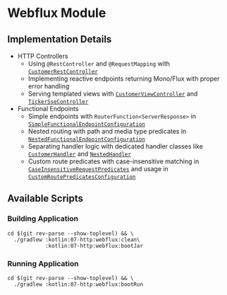 # Webflux Module

## Implementation Details

- HTTP Controllers
    - Using `@RestController` and `@RequestMapping` with [`CustomerRestController`](./src/main/kotlin/com/fResult/http/customers/CustomerRestController.kt)
    - Implementing reactive endpoints returning Mono/Flux with proper error handling
    - Serving templated views with [`CustomerViewController`](./src/main/kotlin/com/fResult/http/customers/CustomerViewController.kt) and [`TickerSseController`](./src/main/kotlin/com/fResult/http/views/TickerSseController.kt)
- Functional Endpoints
    - Simple endpoints with `RouterFunction<ServerResponse>` in [`SimpleFunctionalEndpointConfiguration`](./src/main/kotlin/com/fResult/http/routes/SimpleFunctionalEndpointConfiguration.kt)
    - Nested routing with path and media type predicates in [`NestedFunctionalEndpointConfiguration`](./src/main/kotlin/com/fResult/http/routes/NestedFunctionalEndpointConfiguration.kt)
    - Separating handler logic with dedicated handler classes like [`CustomerHandler`](./src/main/kotlin/com/fResult/http/customers/CustomerHandler.kt) and [`NestedHandler`](./src/main/kotlin/com/fResult/http/routes/NestedHandler.kt)
    - Custom route predicates with case-insensitive matching in [`CaseInsensitiveRequestPredicates`](./src/main/kotlin/com/fResult/http/routes/CaseInsensitiveRequestPredicates.kt) and usage in [`CustomRoutePredicatesConfiguration`](./src/main/kotlin/com/fResult/http/routes/CustomRoutePredicatesConfiguration.kt)
## Available Scripts

### Building Application

```shell
cd $(git rev-parse --show-toplevel) && \
  ./gradlew :kotlin:07-http:webflux:clean\
            :kotlin:07-http:webflux:bootJar
```

### Running Application

```shell
cd $(git rev-parse --show-toplevel) && \
  ./gradlew :kotlin:07-http:webflux:bootRun
```
